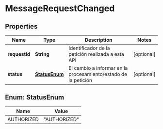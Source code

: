 # MessageRequestChanged

## Properties
Name | Type | Description | Notes
------------ | ------------- | ------------- | -------------
**requestId** | **String** | Identificador de la petición realizada a esta API |  [optional]
**status** | [**StatusEnum**](#StatusEnum) | El cambio a informar en la procesamiento/estado de la petición |  [optional]

<a name="StatusEnum"></a>
## Enum: StatusEnum
Name | Value
---- | -----
AUTHORIZED | &quot;AUTHORIZED&quot;
